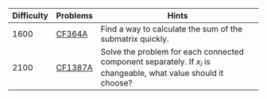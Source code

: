 | Difficulty | Problems | Hints |
| -------- | -------- | -------- |
| 1600 | [CF364A](https://codeforces.com/problemset/problem/364/A) | Find a way to calculate the sum of the submatrix quickly. |
| 2100 | [CF1387A](https://codeforces.com/problemset/problem/1387/A) | Solve the problem for each connected component separately. If $x_i$ is changeable, what value should it choose? |